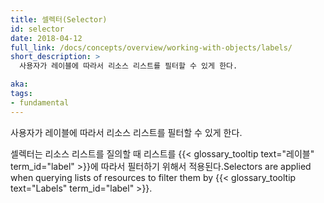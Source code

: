 ```yaml
---
title: 셀렉터(Selector)
id: selector
date: 2018-04-12
full_link: /docs/concepts/overview/working-with-objects/labels/
short_description: >
  사용자가 레이블에 따라서 리소스 리스트를 필터할 수 있게 한다.

aka: 
tags:
- fundamental
---
```

 사용자가 레이블에 따라서 리소스 리스트를 필터할 수 있게 한다.

<!--more--> 

셀렉터는 리소스 리스트를 질의할 때 리스트를 {{< glossary_tooltip text="레이블" term_id="label" >}}에 따라서 필터하기 위해서 적용된다.Selectors are applied when querying lists of resources to filter them by {{< glossary_tooltip text="Labels" term_id="label" >}}.

